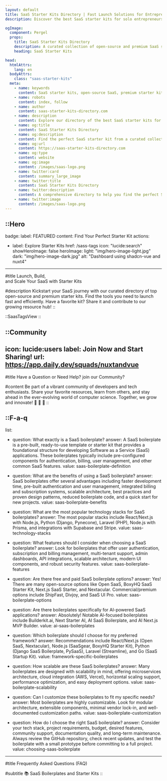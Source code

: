 ```yaml
---
layout: default
title: SaaS Starter Kits Directory | Fast Launch Solutions for Entrepreneurs
description: Discover the best SaaS starter kits for solo entrepreneurs, developers, and small business owners. Find open-source and premium starter kits to accelerate your SaaS product launch.

ogImage:
  component: Pergel
  props:
    title: SaaS Starter Kits Directory
    description: A curated collection of open-source and premium SaaS starter kits to help you launch faster.
    heading: SaaS Starter Kits

head:
  htmlAttrs:
    lang: en
  bodyAttrs:
    class: "saas-starter-kits"
  meta:
    - name: keywords
      content: SaaS starter kits, open-source SaaS, premium starter kits, quick SaaS launch, entrepreneur tools, software development kits, startup resources
    - name: robots
      content: index, follow
    - name: author
      content: saas-starter-kits-directory.com
    - name: description
      content: Explore our directory of the best SaaS starter kits for developers and entrepreneurs. Launch your product quickly with open-source and premium solutions.
    - name: og:title
      content: SaaS Starter Kits Directory
    - name: og:description
      content: Find the perfect SaaS starter kit from a curated collection of open-source and premium solutions for quick and effective launches.
    - name: og:url
      content: https://saas-starter-kits-directory.com
    - name: og:type
      content: website
    - name: og:image
      content: /images/saas-logo.png
    - name: twitter:card
      content: summary_large_image
    - name: twitter:title
      content: SaaS Starter Kits Directory
    - name: twitter:description
      content: A comprehensive directory to help you find the perfect SaaS starter kit for your quick product launch.
    - name: twitter:image
      content: /images/saas-logo.png
---
```


::Hero
---
badge:
  label: FEATURED
  content: Find Your Perfect Starter Kit
actions:
  - label: Explore Starter Kits
    href: /sass-tags
    icon: "lucide:search"
showHeroImage: false
heroImage:
  light: "img/hero-image-light.jpg"
  dark: "img/hero-image-dark.jpg"
  alt: "Dashboard using shadcn-vue and nuxt4"

---
#title
<span class="gradient-text"> Launch, Build, <br>
and Scale Your SaaS </span>
with Starter Kits

#description
Kickstart your SaaS journey with our curated directory of top open-source and premium starter kits. Find the tools you need to launch fast and efficiently. Have a favorite kit? Share it and contribute to our growing resource hub!
::


::SaasTagsView
::




::Community
---
icon: lucide:users
label: Join Now and Start Sharing!
url: https://app.daily.dev/squads/nuxtandvue
---
#title
Have a Question or Need Help?
join our <span class="gradient-text"> Community? </span>

#content
Be part of a vibrant community of developers and tech enthusiasts. Share your favorite resources, learn from others, and stay ahead in the ever-evolving world of computer science. Together, we grow and innovate!
🚀 🚀 🚀
::



::F-a-q
---
list:
  - question: What exactly is a SaaS boilerplate?
    answer: A SaaS boilerplate is a pre-built, ready-to-use template or starter kit that provides a foundational structure for developing Software as a Service (SaaS) applications. These boilerplates typically include pre-configured components for authentication, billing, user management, and other common SaaS features.
    value: saas-boilerplate-definition

  - question: What are the benefits of using a SaaS boilerplate?
    answer: SaaS boilerplates offer several advantages including faster development time, pre-built authentication and user management, integrated billing and subscription systems, scalable architecture, best practices and proven design patterns, reduced boilerplate code, and a quick start for new projects.
    value: saas-boilerplate-benefits

  - question: What are the most popular technology stacks for SaaS boilerplates?
    answer: The most popular stacks include React/Next.js with Node.js, Python (Django, Pynecone), Laravel (PHP), Node.js with Prisma, and integrations with Supabase and Stripe.
    value: saas-technology-stacks

  - question: What features should I consider when choosing a SaaS boilerplate?
    answer: Look for boilerplates that offer user authentication, subscription and billing management, multi-tenant support, admin dashboards, API integrations, scalable architecture, modern UI components, and robust security features.
    value: saas-boilerplate-features

  - question: Are there free and paid SaaS boilerplate options?
    answer: Yes! There are many open-source options like Open SaaS, BoxyHQ SaaS Starter Kit, Next.js SaaS Starter, and Nextacular. Commercial/premium options include ShipFast, Divjoy, and SaaS UI Pro.
    value: saas-boilerplate-options

  - question: Are there boilerplates specifically for AI-powered SaaS applications?
    answer: Absolutely! Notable AI-focused boilerplates include Builderkit.ai, Next Starter AI, AI SaaS Boilerplate, and AI Next.js MVP Builder.
    value: ai-saas-boilerplates

  - question: Which boilerplate should I choose for my preferred framework?
    answer: Recommendations include React/Next.js (Open SaaS, Nextacular), Node.js (SaaSgear, BoxyHQ Starter Kit), Python (Django SaaS Boilerplate, PySaaS), Laravel (Streamline), and Go (SaaS Startup Kit).
    value: framework-specific-boilerplates

  - question: How scalable are these SaaS boilerplates?
    answer: Many boilerplates are designed with scalability in mind, offering microservices architecture, cloud integration (AWS, Vercel), horizontal scaling support, performance optimization, and easy deployment options.
    value: saas-boilerplate-scalability

  - question: Can I customize these boilerplates to fit my specific needs?
    answer: Most boilerplates are highly customizable. Look for modular architecture, extensible components, minimal vendor lock-in, and well-documented customization paths.
    value: saas-boilerplate-customization

  - question: How do I choose the right SaaS boilerplate?
    answer: Consider your tech stack, project requirements, budget, desired features, community support, documentation quality, and long-term maintenance. Always review the GitHub repository, check recent updates, and test the boilerplate with a small prototype before committing to a full project.
    value: choosing-saas-boilerplate
---
#title
Frequently Asked Questions (FAQ)

#subtitle
📚 SaaS Boilerplates and Starter Kits 
::
